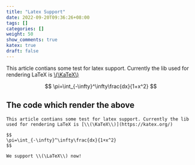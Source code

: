 ```yaml
---
title: "Latex Support"
date: 2022-09-20T09:36:26+08:00
tags: []
categories: []
weight: 50
show_comments: true
katex: true
draft: false
---
```


This article contians some test for latex support. Currently the lib used for rendering LaTeX is [\\(\KaTeX\\)](https://katex.org/)

<!--more-->

$$
\pi=\int_{-\infty}^\infty\frac{dx}{1+x^2}
$$


## The code which render the above

```
This article contians some test for latex support. Currently the lib used for rendering LaTeX is [\\(\KaTeX\\)](https://katex.org/)

$$
\pi=\int_{-\infty}^\infty\frac{dx}{1+x^2}
$$

We support \\(\LaTeX\\) now!
```
